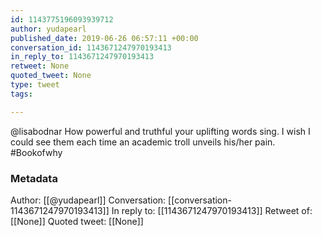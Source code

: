 ```yaml
---
id: 1143775196093939712
author: yudapearl
published_date: 2019-06-26 06:57:11 +00:00
conversation_id: 1143671247970193413
in_reply_to: 1143671247970193413
retweet: None
quoted_tweet: None
type: tweet
tags:

---
```


@lisabodnar How powerful and truthful your uplifting words sing. I wish I could see them each time an academic troll unveils his/her pain. #Bookofwhy

### Metadata

Author: [[@yudapearl]]
Conversation: [[conversation-1143671247970193413]]
In reply to: [[1143671247970193413]]
Retweet of: [[None]]
Quoted tweet: [[None]]
